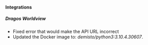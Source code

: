 
#### Integrations
##### Dragos Worldview
- Fixed error that would make the API URL incorrect 
- Updated the Docker image to: *demisto/python3:3.10.4.30607*.
